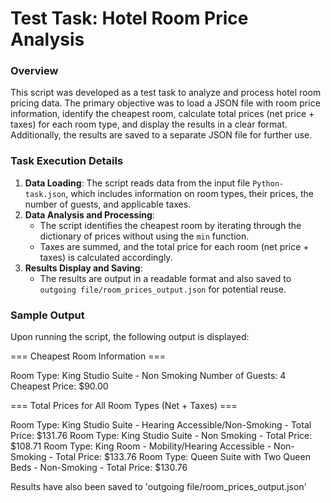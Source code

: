 # Test Task: Hotel Room Price Analysis

### Overview

This script was developed as a test task to analyze and process hotel room pricing data. The primary objective was to load a JSON file with room price information, identify the cheapest room, calculate total prices (net price + taxes) for each room type, and display the results in a clear format. Additionally, the results are saved to a separate JSON file for further use.

### Task Execution Details

1. **Data Loading**: The script reads data from the input file `Python-task.json`, which includes information on room types, their prices, the number of guests, and applicable taxes.
2. **Data Analysis and Processing**:
   - The script identifies the cheapest room by iterating through the dictionary of prices without using the `min` function.
   - Taxes are summed, and the total price for each room (net price + taxes) is calculated accordingly.
3. **Results Display and Saving**:
   - The results are output in a readable format and also saved to `outgoing file/room_prices_output.json` for potential reuse.

### Sample Output

Upon running the script, the following output is displayed:

=== Cheapest Room Information ===

Room Type: King Studio Suite - Non Smoking
Number of Guests: 4
Cheapest Price: $90.00

=== Total Prices for All Room Types (Net + Taxes) ===

Room Type: King Studio Suite - Hearing Accessible/Non-Smoking - Total Price: $131.76
Room Type: King Studio Suite - Non Smoking - Total Price: $108.71
Room Type: King Room - Mobility/Hearing Accessible - Non-Smoking - Total Price: $133.76
Room Type: Queen Suite with Two Queen Beds - Non-Smoking - Total Price: $130.76

Results have also been saved to 'outgoing file/room_prices_output.json'

